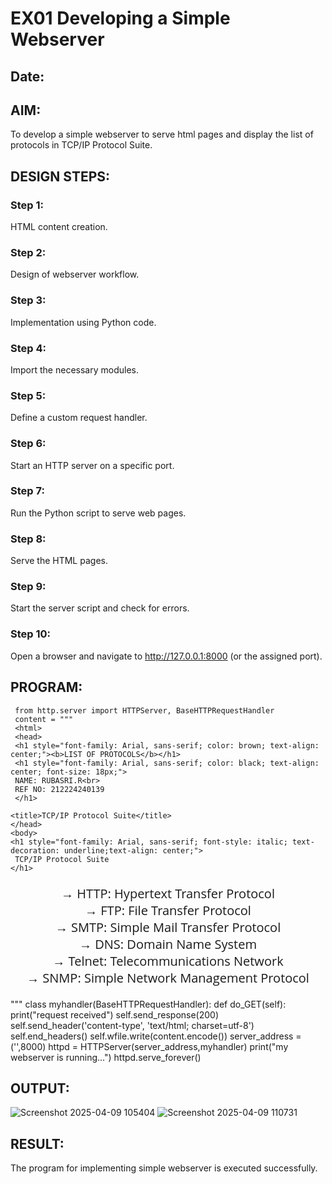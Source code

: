 # EX01 Developing a Simple Webserver
## Date:

## AIM:
To develop a simple webserver to serve html pages and display the list of protocols in TCP/IP Protocol Suite.

## DESIGN STEPS:
### Step 1: 
HTML content creation.

### Step 2:
Design of webserver workflow.

### Step 3:
Implementation using Python code.

### Step 4:
Import the necessary modules.

### Step 5:
Define a custom request handler.

### Step 6:
Start an HTTP server on a specific port.

### Step 7:
Run the Python script to serve web pages.

### Step 8:
Serve the HTML pages.

### Step 9:
Start the server script and check for errors.

### Step 10:
Open a browser and navigate to http://127.0.0.1:8000 (or the assigned port).

## PROGRAM:
     from http.server import HTTPServer, BaseHTTPRequestHandler
     content = """
     <html>
     <head>
     <h1 style="font-family: Arial, sans-serif; color: brown; text-align: center;"><b>LIST OF PROTOCOLS</b></h1>
     <h1 style="font-family: Arial, sans-serif; color: black; text-align: center; font-size: 18px;">
     NAME: RUBASRI.R<br> 
     REF NO: 212224240139
     </h1>
 
    <title>TCP/IP Protocol Suite</title>
    </head>
    <body>
    <h1 style="font-family: Arial, sans-serif; font-style: italic; text-decoration: underline;text-align: center;">
     TCP/IP Protocol Suite
    </h1>
 
 <div style="text-align: center;">
     <ul style="list-style-type: none; padding-left: 0; font-size: 20px;font-family: 'Open Sans', sans-serif;">
         <li>&#8594; HTTP: Hypertext Transfer Protocol</li>
         <li>&#8594; FTP: File Transfer Protocol</li>
         <li>&#8594; SMTP: Simple Mail Transfer Protocol</li>
         <li>&#8594; DNS: Domain Name System</li>
         <li>&#8594; Telnet: Telecommunications Network</li>
         <li>&#8594; SNMP: Simple Network Management Protocol</li>
     </ul>
 </div>    
</body>
    </html>
     """
      class myhandler(BaseHTTPRequestHandler):
      def do_GET(self):
      print("request received")
      self.send_response(200)
      self.send_header('content-type', 'text/html; charset=utf-8')
      self.end_headers()
      self.wfile.write(content.encode())
     server_address = ('',8000)
     httpd = HTTPServer(server_address,myhandler)
     print("my webserver is running...")
     httpd.serve_forever()

## OUTPUT:
![Screenshot 2025-04-09 105404](https://github.com/user-attachments/assets/33b21f03-af13-46d6-b8b3-19f9c3646ce1)
![Screenshot 2025-04-09 110731](https://github.com/user-attachments/assets/47b355d2-9492-4567-8941-989b87b1d870)


## RESULT:
The program for implementing simple webserver is executed successfully.
